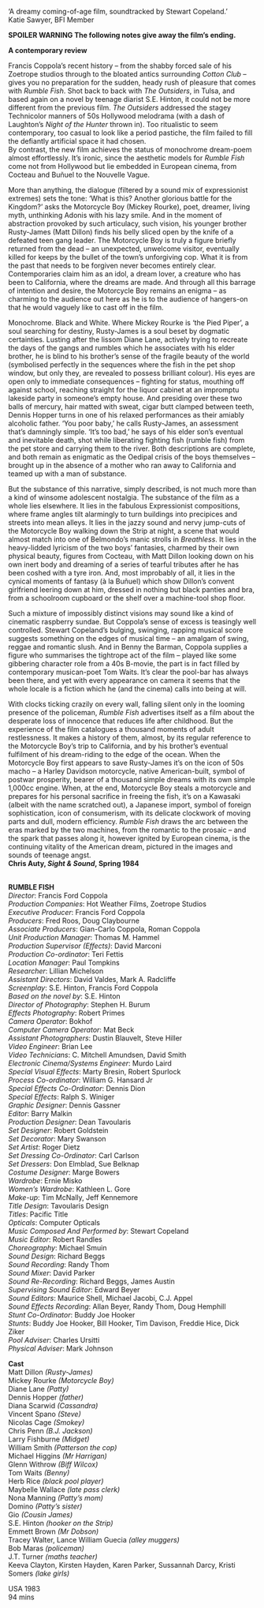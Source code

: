 

‘A dreamy coming-of-age film, soundtracked by Stewart Copeland.’  
Katie Sawyer, BFI Member

**SPOILER WARNING  The following notes give away the film’s ending.**

**A contemporary review**

Francis Coppola’s recent history – from the shabby forced sale of his Zoetrope studios through to the bloated antics surrounding _Cotton Club_ – gives you no preparation for the sudden, heady rush of pleasure that comes with _Rumble_ _Fish_. Shot back to back with _The Outsiders_, in Tulsa, and based again on a novel by teenage diarist S.E. Hinton, it could not be more different from the previous film. _The Outsiders_ addressed the stagey Technicolor manners of 50s Hollywood melodrama (with a dash of Laughton’s _Night of the Hunter_ thrown in). Too ritualistic to seem contemporary, too casual to look like a period pastiche, the film failed to fill the defiantly artificial space it had chosen.  
By contrast, the new film achieves the status of monochrome dream-poem almost effortlessly. It’s ironic, since the aesthetic models for _Rumble_ _Fish_ come not from Hollywood but lie embedded in European cinema, from Cocteau and Buñuel to the Nouvelle Vague.

More than anything, the dialogue (filtered by a sound mix of expressionist extremes) sets the tone: ‘What is this? Another glorious battle for the Kingdom?’ asks the Motorcycle Boy (Mickey Rourke), poet, dreamer, living myth, unthinking Adonis with his lazy smile. And in the moment of abstraction provoked by such articulacy, such vision, his younger brother Rusty-James (Matt Dillon) finds his belly sliced open by the knife of a defeated teen gang leader. The Motorcycle Boy is truly a figure briefly returned from the dead – an unexpected, unwelcome visitor, eventually killed for keeps by the bullet of the town’s unforgiving cop. What it is from the past that needs to be forgiven never becomes entirely clear. Contemporaries claim him as an idol, a dream lover, a creature who has been to California, where the dreams are made. And through all this barrage of intention and desire, the Motorcycle Boy remains an enigma – as charming to the audience out here as he is to the audience of hangers-on that he would vaguely like to cast off in the film.

Monochrome. Black and White. Where Mickey Rourke is ‘the Pied Piper’, a soul searching for destiny, Rusty-James is a soul beset by dogmatic certainties. Lusting after the lissom Diane Lane, actively trying to recreate the days of the gangs and rumbles which he associates with his elder brother, he is blind to his brother’s sense of the fragile beauty of the world (symbolised perfectly in the sequences where the fish in the pet shop window, but only they, are revealed to possess brilliant colour). His eyes are open only to immediate consequences – fighting for status, mouthing off against school, reaching straight for the liquor cabinet at an impromptu lakeside party in someone’s empty house. And presiding over these two balls of mercury, hair matted with sweat, cigar butt clamped between teeth, Dennis Hopper turns in one of his relaxed performances as their amiably alcoholic father. ‘You poor baby,’ he calls Rusty-James, an assessment that’s damningly simple. ‘It’s too bad,’ he says of his elder son’s eventual and inevitable death, shot while liberating fighting fish (rumble fish) from the pet store and carrying them to the river. Both descriptions are complete, and both remain as enigmatic as the Oedipal crisis of the boys themselves – brought up in the absence of a mother who ran away to California and teamed up with a man of substance.

But the substance of this narrative, simply described, is not much more than a kind of winsome adolescent nostalgia. The substance of the film as a whole lies elsewhere. It lies in the fabulous Expressionist compositions, where frame angles tilt alarmingly to turn buildings into precipices and streets into mean alleys. It lies in the jazzy sound and nervy jump-cuts of the Motorcycle Boy walking down the Strip at night, a scene that would almost match into one of Belmondo’s manic strolls in _Breathless_. It lies in the heavy-lidded lyricism of the two boys’ fantasies, charmed by their own physical beauty, figures from Cocteau, with Matt Dillon looking down on his own inert body and dreaming of a series of tearful tributes after he has been coshed with a tyre iron. And, most improbably of all, it lies in the cynical moments of fantasy (à la Buñuel) which show Dillon’s convent girlfriend leering down at him, dressed in nothing but black panties and bra, from a schoolroom cupboard or the shelf over a machine-tool shop floor.

Such a mixture of impossibly distinct visions may sound like a kind of cinematic raspberry sundae. But Coppola’s sense of excess is teasingly well controlled. Stewart Copeland’s bulging, swinging, rapping musical score suggests something on the edges of musical time – an amalgam of swing, reggae and romantic slush. And in Benny the Barman, Coppola supplies a figure who summarises the tightrope act of the film – played like some gibbering character role from a 40s B-movie, the part is in fact filled by contemporary musican-poet Tom Waits. It’s clear the pool-bar has always been there, and yet with every appearance on camera it seems that the whole locale is a fiction which he (and the cinema) calls into being at will.

With clocks ticking crazily on every wall, falling silent only in the looming presence of the policeman, _Rumble_ _Fish_ advertises itself as a film about the desperate loss of innocence that reduces life after childhood. But the experience of the film catalogues a thousand moments of adult restlessness.  It makes a history of them, almost, by its regular reference to the Motorcycle Boy’s trip to California, and by his brother’s eventual fulfilment of his dream-riding to the edge of the ocean. When the Motorcycle Boy first appears to save Rusty-James it’s on the icon of 50s macho – a Harley Davidson motorcycle, native American-built, symbol of postwar prosperity, bearer of a thousand simple dreams with its own simple 1,000cc engine. When, at the end, Motorcycle Boy steals a motorcycle and prepares for his personal sacrifice in freeing the fish, it’s on a Kawasaki (albeit with the name scratched out), a Japanese import, symbol of foreign sophistication, icon of consumerism, with its delicate clockwork of moving parts and dull, modern efficiency. _Rumble_ _Fish_ draws the arc between the eras marked by the two machines, from the romantic to the prosaic – and the spark that passes along it, however ignited by European cinema, is the continuing vitality of the American dream, pictured in the images and sounds of teenage angst.  
**Chris Auty, _Sight & Sound_, Spring 1984**
<br><br>


**RUMBLE FISH**  
_Director_: Francis Ford Coppola  
_Production Companies_: Hot Weather Films, Zoetrope Studios  
_Executive Producer_: Francis Ford Coppola  
_Producers_: Fred Roos, Doug Claybourne  
_Associate Producers_: Gian-Carlo Coppola,  Roman Coppola  
_Unit Production Manager_: Thomas M. Hammel  
_Production Supervisor (Effects)_: David Marconi  
_Production Co-ordinator_: Teri Fettis  
_Location Manager_: Paul Tompkins  
_Researcher_: Lillian Michelson  
_Assistant Directors_: David Valdes, Mark A. Radcliffe  
_Screenplay_: S.E. Hinton, Francis Ford Coppola  
_Based on the novel by_: S.E. Hinton  
_Director of Photography_: Stephen H. Burum  
_Effects Photography_: Robert Primes  
_Camera Operator_: Bokhof  
_Computer Camera Operator_: Mat Beck  
_Assistant Photographers_: Dustin Blauvelt,  Steve Hiller  
_Video Engineer_: Brian Lee  
_Video Technicians_: C. Mitchell Amundsen,  David Smith  
_Electronic Cinema/Systems Engineer_: Murdo Laird  
_Special Visual Effects_: Marty Bresin,  Robert Spurlock  
_Process Co-ordinator_: William G. Hansard Jr  
_Special Effects Co-Ordinator_: Dennis Dion  
_Special Effects_: Ralph S. Winiger  
_Graphic Designer_: Dennis Gassner  
_Editor_: Barry Malkin  
_Production Designer_: Dean Tavoularis  
_Set Designer_: Robert Goldstein  
_Set Decorator_: Mary Swanson  
_Set Artist_: Roger Dietz  
_Set Dressing Co-Ordinator_: Carl Carlson  
_Set Dressers_: Don Elmblad, Sue Belknap  
_Costume Designer_: Marge Bowers  
_Wardrobe_: Ernie Misko  
_Women’s Wardrobe_: Kathleen L. Gore  
_Make-up_: Tim McNally, Jeff Kennemore  
_Title Design_: Tavoularis Design  
_Titles_: Pacific Title  
_Opticals_: Computer Opticals  
_Music Composed And Performed by_:  Stewart Copeland  
_Music Editor_: Robert Randles  
_Choreography_: Michael Smuin  
_Sound Design_: Richard Beggs  
_Sound Recording_: Randy Thom  
_Sound Mixer_: David Parker  
_Sound Re-Recording_: Richard Beggs, James Austin  
_Supervising Sound Editor_: Edward Beyer  
_Sound Editors_: Maurice Shell, Michael Jacobi,  C.J. Appel  
_Sound Effects Recording_: Allan Beyer,  Randy Thom, Doug Hemphill  
_Stunt Co-Ordinator_: Buddy Joe Hooker  
_Stunts_: Buddy Joe Hooker, Bill Hooker,  Tim Davison, Freddie Hice, Dick Ziker  
_Pool Adviser_: Charles Ursitti  
_Physical Adviser_: Mark Johnson

**Cast**  
Matt Dillon _(Rusty-James)_  
Mickey Rourke _(Motorcycle Boy)_  
Diane Lane _(Patty)_  
Dennis Hopper _(father)_  
Diana Scarwid _(Cassandra)_  
Vincent Spano _(Steve)_  
Nicolas Cage _(Smokey)_  
Chris Penn _(B.J. Jackson)_  
Larry Fishburne _(Midget)_  
William Smith _(Patterson the cop)_  
Michael Higgins _(Mr Harrigan)_  
Glenn Withrow _(Biff Wilcox)_  
Tom Waits _(Benny)_  
Herb Rice _(black pool player)_  
Maybelle Wallace _(late pass clerk)_  
Nona Manning _(Patty’s mom)_  
Domino _(Patty’s sister)_  
Gio _(Cousin James)_  
S.E. Hinton _(hooker on the Strip)_  
Emmett Brown _(Mr Dobson)_  
Tracey Walter, Lance William Guecia _(alley muggers)_  
Bob Maras _(policeman)_  
J.T. Turner _(maths teacher)_  
Keeva Clayton, Kirsten Hayden, Karen Parker, Sussannah Darcy, Kristi Somers _(lake girls)_

USA 1983  
94 mins


<!--stackedit_data:
eyJoaXN0b3J5IjpbNDc5NzczNTkwXX0=
-->
